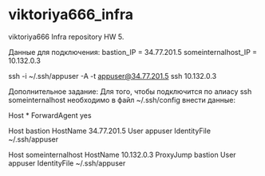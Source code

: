 # viktoriya666_infra
viktoriya666 Infra repository
HW 5.

Данные для подключения: bastion_IP = 34.77.201.5 someinternalhost_IP = 10.132.0.3

ssh -i ~/.ssh/appuser -A -t appuser@34.77.201.5 ssh 10.132.0.3

Дополнительное задание: Для того, чтобы подключится по алиасу ssh someinternalhost необходимо в файл ~/.ssh/config внести данные:

Host * ForwardAgent yes

Host bastion HostName 34.77.201.5 User appuser IdentityFile ~/.ssh/appuser

Host someinternalhost HostName 10.132.0.3 ProxyJump bastion User appuser IdentityFile ~/.ssh/appuser
